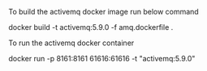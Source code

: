 To build the activemq docker image run below command

docker build -t activemq:5.9.0 -f amq.dockerfile .

To run the activemq docker container

docker run -p 8161:8161 61616:61616 -t "activemq:5.9.0"
